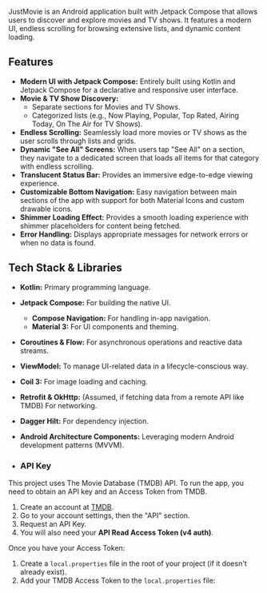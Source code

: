 JustMovie is an Android application built with Jetpack Compose that allows users to discover and explore movies and TV shows. It features a modern UI, endless scrolling for browsing extensive lists, and dynamic content loading.

## Features

*   **Modern UI with Jetpack Compose:** Entirely built using Kotlin and Jetpack Compose for a declarative and responsive user interface.
*   **Movie & TV Show Discovery:**
    *   Separate sections for Movies and TV Shows.
    *   Categorized lists (e.g., Now Playing, Popular, Top Rated, Airing Today, On The Air for TV Shows).
*   **Endless Scrolling:** Seamlessly load more movies or TV shows as the user scrolls through lists and grids.
*   **Dynamic "See All" Screens:** When users tap "See All" on a section, they navigate to a dedicated screen that loads all items for that category with endless scrolling.
*   **Translucent Status Bar:** Provides an immersive edge-to-edge viewing experience.
*   **Customizable Bottom Navigation:** Easy navigation between main sections of the app with support for both Material Icons and custom drawable icons.
*   **Shimmer Loading Effect:** Provides a smooth loading experience with shimmer placeholders for content being fetched.
*   **Error Handling:** Displays appropriate messages for network errors or when no data is found.

## Tech Stack & Libraries

*   **Kotlin:** Primary programming language.
*   **Jetpack Compose:** For building the native UI.
    *   **Compose Navigation:** For handling in-app navigation.
    *   **Material 3:** For UI components and theming.
*   **Coroutines & Flow:** For asynchronous operations and reactive data streams.
*   **ViewModel:** To manage UI-related data in a lifecycle-conscious way.
*   **Coil 3:** For image loading and caching.
*   **Retrofit & OkHttp:** (Assumed, if fetching data from a remote API like TMDB) For networking.
*   **Dagger Hilt:**  For dependency injection.
*   **Android Architecture Components:** Leveraging modern Android development patterns (MVVM).

*   ### API Key

This project uses The Movie Database (TMDB) API. To run the app, you need to obtain an API key and an Access Token from TMDB.

1.  Create an account at [TMDB](https://www.themoviedb.org/signup).
2.  Go to your account settings, then the "API" section.
3.  Request an API Key.
4.  You will also need your **API Read Access Token (v4 auth)**.

Once you have your Access Token:

1.  Create a `local.properties` file in the root of your project (if it doesn't already exist).
2.  Add your TMDB Access Token to the `local.properties` file:
